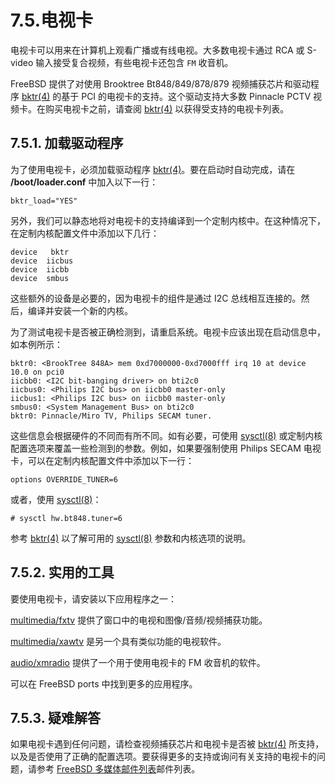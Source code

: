 # 7.5.电视卡

电视卡可以用来在计算机上观看广播或有线电视。大多数电视卡通过 RCA 或 S-video 输入接受复合视频，有些电视卡还包含 `FM` 收音机。

FreeBSD 提供了对使用 Brooktree Bt848/849/878/879 视频捕获芯片和驱动程序 [bktr(4)](https://www.freebsd.org/cgi/man.cgi?query=bktr&sektion=4&format=html) 的基于 PCI 的电视卡的支持。这个驱动支持大多数 Pinnacle PCTV 视频卡。在购买电视卡之前，请查阅 [bktr(4)](https://www.freebsd.org/cgi/man.cgi?query=bktr&sektion=4&format=html) 以获得受支持的电视卡列表。

## 7.5.1. 加载驱动程序

为了使用电视卡，必须加载驱动程序 [bktr(4)](https://www.freebsd.org/cgi/man.cgi?query=bktr&sektion=4&format=html)。要在启动时自动完成，请在 **/boot/loader.conf** 中加入以下一行：

```
bktr_load="YES"
```

另外，我们可以静态地将对电视卡的支持编译到一个定制内核中。在这种情况下，在定制内核配置文件中添加以下几行：

```
device	 bktr
device	iicbus
device	iicbb
device	smbus
```

这些额外的设备是必要的，因为电视卡的组件是通过 I2C 总线相互连接的。然后，编译并安装一个新的内核。

为了测试电视卡是否被正确检测到，请重启系统。电视卡应该出现在启动信息中，如本例所示：

```
bktr0: <BrookTree 848A> mem 0xd7000000-0xd7000fff irq 10 at device 10.0 on pci0
iicbb0: <I2C bit-banging driver> on bti2c0
iicbus0: <Philips I2C bus> on iicbb0 master-only
iicbus1: <Philips I2C bus> on iicbb0 master-only
smbus0: <System Management Bus> on bti2c0
bktr0: Pinnacle/Miro TV, Philips SECAM tuner.
```

这些信息会根据硬件的不同而有所不同。如有必要，可使用 [sysctl(8)](https://www.freebsd.org/cgi/man.cgi?query=sysctl&sektion=8&format=html) 或定制内核配置选项来覆盖一些检测到的参数。例如，如果要强制使用 Philips SECAM 电视卡，可以在定制内核配置文件中添加以下一行：

```
options OVERRIDE_TUNER=6
```

或者，使用 [sysctl(8)](https://www.freebsd.org/cgi/man.cgi?query=sysctl&sektion=8&format=html)：

```
# sysctl hw.bt848.tuner=6
```

参考 [bktr(4)](https://www.freebsd.org/cgi/man.cgi?query=bktr&sektion=4&format=html) 以了解可用的 [sysctl(8)](https://www.freebsd.org/cgi/man.cgi?query=sysctl&sektion=8&format=html) 参数和内核选项的说明。

## 7.5.2. 实用的工具

要使用电视卡，请安装以下应用程序之一：

[multimedia/fxtv](https://cgit.freebsd.org/ports/tree/multimedia/fxtv/pkg-descr) 提供了窗口中的电视和图像/音频/视频捕获功能。

[multimedia/xawtv](https://cgit.freebsd.org/ports/tree/multimedia/xawtv/pkg-descr) 是另一个具有类似功能的电视软件。

[audio/xmradio](https://cgit.freebsd.org/ports/tree/audio/xmradio/pkg-descr) 提供了一个用于使用电视卡的 FM 收音机的软件。

可以在 FreeBSD ports 中找到更多的应用程序。

## 7.5.3. 疑难解答

如果电视卡遇到任何问题，请检查视频捕获芯片和电视卡是否被 [bktr(4)](https://www.freebsd.org/cgi/man.cgi?query=bktr&sektion=4&format=html) 所支持，以及是否使用了正确的配置选项。要获得更多的支持或询问有关支持的电视卡的问题，请参考 [FreeBSD 多媒体邮件列表](https://lists.freebsd.org/subscription/freebsd-multimedia)邮件列表。
